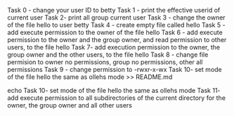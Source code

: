 Task 0 - change your user ID to betty
Task 1 - print the effective userid of current user
Task 2- print all group current user
Task 3 - change the owner of the file hello to user betty
Task 4 - create empty file called hello
Task 5 - add execute permission to the owner of the file hello
Task 6 - add execute permission to the owner and the group owner, and read permission to other users, to the file hello
Task 7- add execution permission to the owner, the group owner and the other users, to the file hello
Task 8 - change file permision to owner no permissions, group no permissions, other all permissions
Task 9 - change permission to -rwxr-x-wx
Task 10- set mode of the file hello the same as ollehs mode >> README.md



echo Task 10- set mode of the file hello the same as ollehs mode
Task 11- add execute permission to all subdirectories of the current directory for the owner, the group owner and all other users
